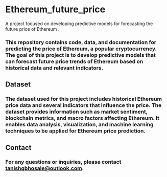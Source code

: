 # Ethereum_future_price
A project focused on developing predictive models for forecasting the future price of Ethereum .


### This repository contains code, data, and documentation for predicting the price of Ethereum, a popular cryptocurrency. The goal of this project is to develop predictive models that can forecast future price trends of Ethereum based on historical data and relevant indicators.

## Dataset
### The dataset used for this project includes historical Ethereum price data and several indicators that influence the price. The dataset provides information such as market sentiment, blockchain metrics, and macro factors affecting Ethereum. It enables data analysis, visualization, and machine learning techniques to be applied for Ethereum price prediction.

## Contact
### For any questions or inquiries, please contact tanishqbhosale@outlook.com.
